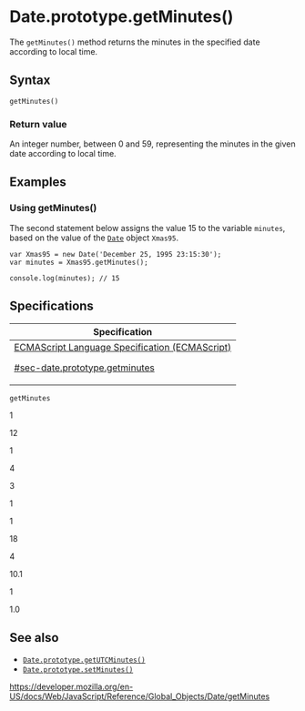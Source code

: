 # Date.prototype.getMinutes()

The `getMinutes()` method returns the minutes in the specified date according to local time.

## Syntax

    getMinutes()

### Return value

An integer number, between 0 and 59, representing the minutes in the given date according to local time.

## Examples

### Using getMinutes()

The second statement below assigns the value 15 to the variable `minutes`, based on the value of the [`Date`](../date) object `Xmas95`.

    var Xmas95 = new Date('December 25, 1995 23:15:30');
    var minutes = Xmas95.getMinutes();

    console.log(minutes); // 15

## Specifications

<table><thead><tr class="header"><th>Specification</th></tr></thead><tbody><tr class="odd"><td><a href="https://tc39.es/ecma262/#sec-date.prototype.getminutes">ECMAScript Language Specification (ECMAScript) 
<br/>

<span class="small">#sec-date.prototype.getminutes</span></a></td></tr></tbody></table>

`getMinutes`

1

12

1

4

3

1

1

18

4

10.1

1

1.0

## See also

-   [`Date.prototype.getUTCMinutes()`](getutcminutes)
-   [`Date.prototype.setMinutes()`](setminutes)

<a href="https://developer.mozilla.org/en-US/docs/Web/JavaScript/Reference/Global_Objects/Date/getMinutes" class="_attribution-link">https://developer.mozilla.org/en-US/docs/Web/JavaScript/Reference/Global_Objects/Date/getMinutes</a>
